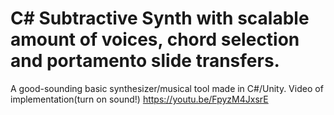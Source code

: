 # C# Subtractive Synth with scalable amount of voices, chord selection and portamento slide transfers.

A good-sounding basic synthesizer/musical tool made in C#/Unity. 
Video of implementation(turn on sound!) https://youtu.be/FpyzM4JxsrE
